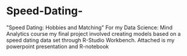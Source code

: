 # Speed-Dating-
"Speed Dating: Hobbies and Matching" 
For my Data Science: Mind Analytics course my final project involved creating models based on a speed dating data set through R-Studio Workbench. Attached is my powerpoint presentation and R-notebook
